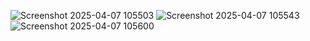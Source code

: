 ![Screenshot 2025-04-07 105503](https://github.com/user-attachments/assets/fff94d10-221a-412b-bc6f-9ff701baeac8)
![Screenshot 2025-04-07 105543](https://github.com/user-attachments/assets/0c8bef2f-f1e1-4393-be12-72c367887726)
![Screenshot 2025-04-07 105600](https://github.com/user-attachments/assets/e6756e46-65e4-421d-84bf-bc536f6e29ef)
